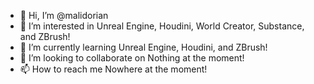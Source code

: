 - 👋 Hi, I’m @malidorian
- 👀 I’m interested in Unreal Engine, Houdini, World Creator, Substance, and ZBrush!
- 🌱 I’m currently learning Unreal Engine, Houdini, and ZBrush!
- 💞️ I’m looking to collaborate on Nothing at the moment!
- 📫 How to reach me Nowhere at the moment!

<!---
malidorian/malidorian is a ✨ special ✨ repository because its `README.md` (this file) appears on your GitHub profile.
You can click the Preview link to take a look at your changes.
--->
